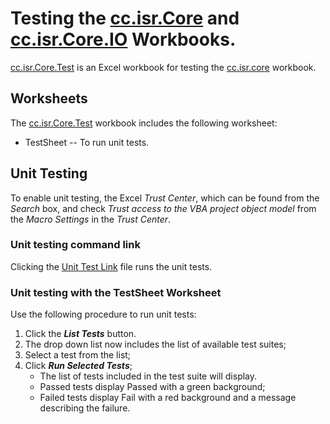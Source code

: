 # Testing the [cc.isr.Core] and [cc.isr.Core.IO] Workbooks.

[cc.isr.Core.Test] is an Excel workbook for testing the [cc.isr.core] workbook.

## Worksheets

The [cc.isr.Core.Test] workbook includes the following worksheet: 

* TestSheet -- To run unit tests.

## Unit Testing

To enable unit testing, the Excel _Trust Center_, which can be found from the _Search_ box, 
and check _Trust access to the VBA project object model_ from the _Macro Settings_ in the _Trust Center_.  

### Unit testing command link

Clicking the [Unit Test Link] file runs the unit tests.

### Unit testing with the TestSheet Worksheet

Use the following procedure to run unit tests:
1) Click the ___List Tests___ button.
2) The drop down list now includes the list of available test suites;
3) Select a test from the list;
4) Click ___Run Selected Tests___;
   * The list of tests included in the test suite will display.
   * Passed tests display Passed with a green background;
   * Failed tests display Fail with a red background and a message describing the failure.

[cc.isr.Core]: https://github.com/ATECoder/vba.core
[cc.isr.Core.IO]: https://github.com/ATECoder/vba.core/src/io
[cc.isr.Core.Test]: https://github.com/ATECoder/vba.core/src/test

[ISR]: https://www.integratedscientificresources.com

[Microsoft Scripting Runtime]: c:\windows\system32\scrrun.dll
[Microsoft Visual Basic for Applications Extensibility 5.3]: <c:/program&#32;files/common&#32;files/microsoft&#32;shared/vba/vba7.1/vbeui.dll>

[Unit Test Link]: ./cc.isr.core.test.unit.test.lnk